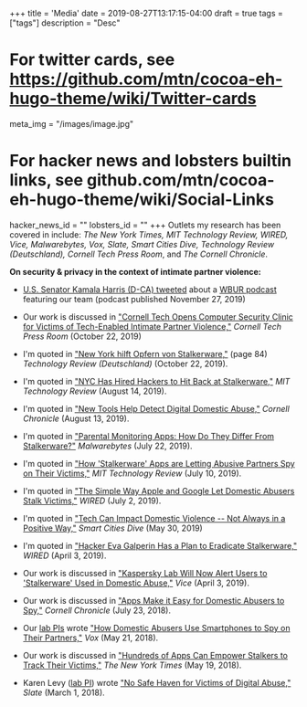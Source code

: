 +++
title = 'Media'
date = 2019-08-27T13:17:15-04:00
draft = true
tags = ["tags"]
description = "Desc"

# For twitter cards, see https://github.com/mtn/cocoa-eh-hugo-theme/wiki/Twitter-cards
meta_img = "/images/image.jpg"

# For hacker news and lobsters builtin links, see github.com/mtn/cocoa-eh-hugo-theme/wiki/Social-Links
hacker_news_id = ""
lobsters_id = ""
+++
Outlets my research has been covered in include:
_The New York Times, MIT Technology Review, WIRED, Vice, Malwarebytes, Vox, Slate, Smart Cities
Dive, Technology Review (Deutschland), Cornell Tech Press Room_, and _The Cornell Chronicle_.

**On security & privacy in the context of intimate partner violence:**

- [U.S. Senator Kamala Harris (D-CA) tweeted](https://twitter.com/KamalaHarris/status/1201897394939596807) about a [WBUR
  podcast](https://www.wbur.org/hereandnow/2019/11/27/domestic-abuse-apps-home-devices)
featuring our team (podcast published November 27, 2019)  

- Our work is discussed in ["Cornell Tech Opens Computer Security Clinic for Victims of Tech-Enabled Intimate Partner Violence,"](https://tech.cornell.edu/news/cornell-tech-opens-computer-security-clinic-for-victims-of-tech-enabled-intimate-partner-violence/) _Cornell Tech Press Room_ (October 22, 2019)

- I'm quoted in ["New York hilft Opfern von Stalkerware,"](https://www.heise.de/tr/artikel/New-York-hilft-Opfern-von-Stalkerware-4535568.html) (page 84) _Technology Review (Deutschland)_ (October 22, 2019).

- I'm quoted in ["NYC Has Hired Hackers to Hit Back at Stalkerware,"](https://www.technologyreview.com/s/614168/nyc-hires-hackers-to-hit-back-at-stalkerware/) _MIT Technology Review_ (August 14, 2019).

- I'm quoted in ["New Tools Help Detect Digital Domestic
  Abuse,"](https://news.cornell.edu/stories/2019/08/new-tools-help-detect-digital-domestic-abuse)
  _Cornell Chronicle_ (August 13, 2019). 

- I'm quoted in ["Parental Monitoring Apps: How Do They Differ From
  Stalkerware?"](https://blog.malwarebytes.com/stalkerware/2019/07/parental-monitoring-apps-how-do-they-differ-from-stalkerware/)
  _Malwarebytes_ (July 22, 2019).

- I'm quoted in ["How 'Stalkerware' Apps are Letting Abusive Partners Spy on
  Their Victims,"](https://www.technologyreview.com/s/613915/stalkerware-apps-are-letting-abusive-partners-spy-on-their-victims/) 
  _MIT Technology Review_ (July 10, 2019).

- I'm quoted in ["The Simple Way Apple and Google Let Domestic Abusers Stalk
  Victims,"](https://www.wired.com/story/common-apps-domestic-abusers-stalk-victims/) _WIRED_ (July 2, 2019).

- I'm quoted in ["Tech Can Impact Domestic Violence -- Not Always in a Positive
  Way,"](https://www.smartcitiesdive.com/news/tech-can-impact-domestic-violence-not-always-in-a-positive-way/555757/)
  _Smart Cities Dive_ (May 30, 2019)

- I'm quoted in ["Hacker Eva Galperin Has a Plan to Eradicate
  Stalkerware,"](https://www.wired.com/story/eva-galperin-stalkerware-kaspersky-antivirus/)
  _WIRED_ (April 3, 2019).

- Our work is discussed in ["Kaspersky Lab Will Now Alert Users to 'Stalkerware'
  Used in Domestic Abuse,"](https://www.vice.com/en_us/article/vbw9g8/kaspersky-lab-alert-stalkerware-domestic-abuse) _Vice_ (April 3, 2019).

- Our work is discussed in ["Apps Make it Easy for Domestic Abusers to
  Spy,"](https://news.cornell.edu/stories/2018/07/apps-make-it-easy-domestic-abusers-spy)
 _Cornell Chronicle_ (July 23, 2018).

- Our [lab PIs](https://www.ipvtechresearch.org/people) wrote ["How Domestic Abusers Use Smartphones to Spy on Their
  Partners,"](https://www.vox.com/the-big-idea/2018/5/21/17374434/intimate-partner-violence-spyware-domestic-abusers-apple-google)
  _Vox_ (May 21, 2018).

- Our work is discussed in ["Hundreds of Apps Can Empower Stalkers to Track
  Their Victims,"](https://www.nytimes.com/2018/05/19/technology/phone-apps-stalking.html) _The New York Times_ (May 19, 2018).

- Karen Levy ([lab PI](https://www.ipvtechresearch.org/people)) wrote ["No Safe Haven for Victims of Digital
  Abuse,"](https://slate.com/technology/2018/03/apps-cant-stop-exes-who-use-technology-for-stalking.html) 
  _Slate_ (March 1, 2018).
